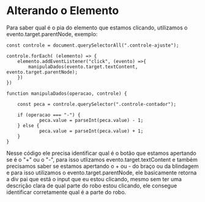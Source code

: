 # Alterando o Elemento

Para saber qual é o pia do elemento que estamos clicando, utilizamos o evento.target.parentNode, exemplo:

    const controle = document.querySelectorAll(".controle-ajuste");

    controle.forEach( (elemento) => {
        elemento.addEventListener("click", (evento) =>{
            manipulaDados(evento.target.textContent, evento.target.parentNode);
        })
    })

    function manipulaDados(operacao, controle) {

        const peca = controle.querySelector(".controle-contador");

        if (operacao === "-") {
                peca.value = parseInt(peca.value) - 1;
        } else {
                peca.value = parseInt(peca.value) + 1;
        }
    }

Nesse código ele precisa identificar qual é o botão que estamos apertando se é o "+" ou o "-", para isso utlizamos evento.target.textContent e também precisamos saber se estamos apertando  o + ou - do braço ou da blindagem e para isso utilizamos o evento.target.parentNode, ele basicamente retorna a div pai que está o input que eu estou clicando, mesmo sem ter uma descrição clara de qual parte do robo estou clicando, ele consegue identificar corretamente qual é a parte do robo.



